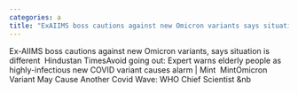 ```yaml
---
categories: a
title: "ExAIIMS boss cautions against new Omicron variants says situation is different  Hindustan Times"
---
```

Ex-AIIMS boss cautions against new Omicron variants, says situation is different&nbsp;&nbsp;Hindustan TimesAvoid going out: Expert warns elderly people as highly-infectious new COVID variant causes alarm | Mint&nbsp;&nbsp;MintOmicron Variant May Cause Another Covid Wave: WHO Chief Scientist&nbsp;&nb